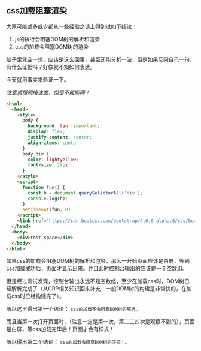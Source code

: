 ## css加载阻塞渲染

大家可能或多或少都从一些经验之谈上得到过如下结论：

1. js的执行会阻塞DOM树的解析和渲染
2. css的加载会阻塞DOM树的渲染

脑子里凭空一想，应该是这么回事，甚至还能分析一波，但是如果反问自己一句，有什么证据吗？好像就不知如何表达。

今天就用事实来验证一下。

*注意调慢网络速度，但是不能断网！*

```html
<html>
  <head>
    <style>
      body {
        background: tan !important;
        display: flex;
        justify-content: center;
        align-items: center;
      }
      body div {
        color: lightyellow;
        font-size: 24px;
      }
    </style>
    <script>
      function fun() {
        const h = document.querySelectorAll('div');
        console.log(h);
      }
      setTimeout(fun, 0)
    </script>
    <link href="https://cdn.bootcss.com/bootstrap/4.0.0-alpha.6/css/bootstrap.css" rel="stylesheet">
  </head>
  <body>
    <div>test space</div>
  </body>
</html>
```

如果css的加载会阻塞DOM树的解析和渲染，那么一开始页面应该是白屏，等到css加载成功后，页面才显示出来。并且此时控制台输出的应该是一个空数组。

但是经过测试发现，控制台输出永远不是空数组，至少在加载css时，DOM树已经解析完成了（从CRP相关知识回来补充：一般DOM树的构建是非常快的，在加载css时已经构建完了）。

所以这里得出第一个结论： `css的加载不会阻塞DOM树的解析`。

而且当第一次打开页面时，（注意一定是第一次，第二三四次是观察不到的），页面是白屏，等css加载完毕后！页面才会有样式！

所以得出第二个结论： `css的加载会阻塞DOM树的渲染！`。